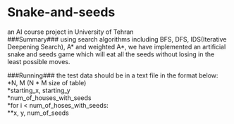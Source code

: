 # Snake-and-seeds
an AI course project in University of Tehran<br>
###Summary###
using search algorithms including BFS, DFS, IDS(Iterative Deepening Search), A* and weighted A*, we have implemented an artificial snake and seeds game which will eat all the seeds without losing in the least possible moves.<br>


###Running###
the test data should be in a text file in the format below:<br>
*N, M (N * M size of table)<br>
*starting_x, starting_y<br>
*num_of_houses_with_seeds<br>
*for i < num_of_hoses_with_seeds:<br>
  **x, y, num_of_seeds<br>
